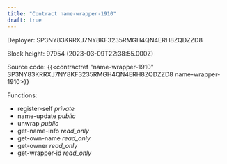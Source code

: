 ```yaml
---
title: "Contract name-wrapper-1910"
draft: true
---
```

Deployer: SP3NY83KRRXJ7NY8KF3235RMGH4QN4ERH8ZQDZZD8


 



Block height: 97954 (2023-03-09T22:38:55.000Z)

Source code: {{<contractref "name-wrapper-1910" SP3NY83KRRXJ7NY8KF3235RMGH4QN4ERH8ZQDZZD8 name-wrapper-1910>}}

Functions:

* register-self _private_
* name-update _public_
* unwrap _public_
* get-name-info _read_only_
* get-own-name _read_only_
* get-owner _read_only_
* get-wrapper-id _read_only_
